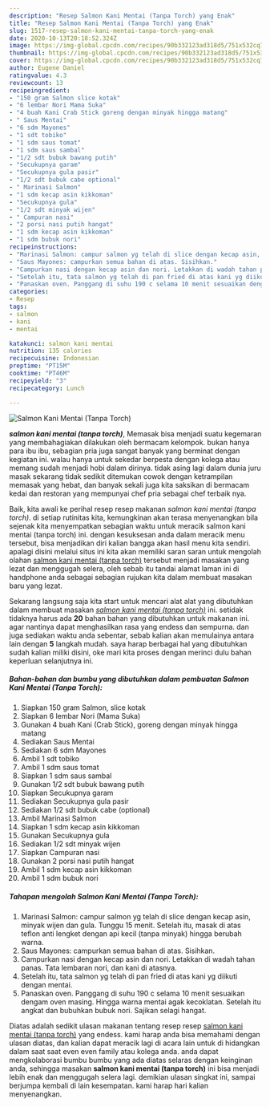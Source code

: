 ```yaml
---
description: "Resep Salmon Kani Mentai (Tanpa Torch) yang Enak"
title: "Resep Salmon Kani Mentai (Tanpa Torch) yang Enak"
slug: 1517-resep-salmon-kani-mentai-tanpa-torch-yang-enak
date: 2020-10-13T20:18:52.324Z
image: https://img-global.cpcdn.com/recipes/90b332123ad318d5/751x532cq70/salmon-kani-mentai-tanpa-torch-foto-resep-utama.jpg
thumbnail: https://img-global.cpcdn.com/recipes/90b332123ad318d5/751x532cq70/salmon-kani-mentai-tanpa-torch-foto-resep-utama.jpg
cover: https://img-global.cpcdn.com/recipes/90b332123ad318d5/751x532cq70/salmon-kani-mentai-tanpa-torch-foto-resep-utama.jpg
author: Eugene Daniel
ratingvalue: 4.3
reviewcount: 13
recipeingredient:
- "150 gram Salmon slice kotak"
- "6 lembar Nori Mama Suka"
- "4 buah Kani Crab Stick goreng dengan minyak hingga matang"
- " Saus Mentai"
- "6 sdm Mayones"
- "1 sdt tobiko"
- "1 sdm saus tomat"
- "1 sdm saus sambal"
- "1/2 sdt bubuk bawang putih"
- "Secukupnya garam"
- "Secukupnya gula pasir"
- "1/2 sdt bubuk cabe optional"
- " Marinasi Salmon"
- "1 sdm kecap asin kikkoman"
- "Secukupnya gula"
- "1/2 sdt minyak wijen"
- " Campuran nasi"
- "2 porsi nasi putih hangat"
- "1 sdm kecap asin kikkoman"
- "1 sdm bubuk nori"
recipeinstructions:
- "Marinasi Salmon: campur salmon yg telah di slice dengan kecap asin, minyak wijen dan gula. Tunggu 15 menit. Setelah itu, masak di atas teflon anti lengket dengan api kecil (tanpa minyak) hingga berubah warna."
- "Saus Mayones: campurkan semua bahan di atas. Sisihkan."
- "Campurkan nasi dengan kecap asin dan nori. Letakkan di wadah tahan panas. Tata lembaran nori, dan kani di atasnya."
- "Setelah itu, tata salmon yg telah di pan fried di atas kani yg diikuti dengan mentai."
- "Panaskan oven. Panggang di suhu 190 c selama 10 menit sesuaikan dengam oven masing. Hingga warna mentai agak kecoklatan. Setelah itu angkat dan bubuhkan bubuk nori. Sajikan selagi hangat."
categories:
- Resep
tags:
- salmon
- kani
- mentai

katakunci: salmon kani mentai 
nutrition: 135 calories
recipecuisine: Indonesian
preptime: "PT15M"
cooktime: "PT46M"
recipeyield: "3"
recipecategory: Lunch

---
```



![Salmon Kani Mentai (Tanpa Torch)](https://img-global.cpcdn.com/recipes/90b332123ad318d5/751x532cq70/salmon-kani-mentai-tanpa-torch-foto-resep-utama.jpg)

<b><i>salmon kani mentai (tanpa torch)</i></b>, Memasak bisa menjadi suatu kegemaran yang membahagiakan dilakukan oleh bermacam kelompok. bukan hanya para ibu ibu, sebagian pria juga sangat banyak yang berminat dengan kegiatan ini. walau hanya untuk sekedar berpesta dengan kolega atau memang sudah menjadi hobi dalam dirinya. tidak asing lagi dalam dunia juru masak sekarang tidak sedikit ditemukan cowok dengan ketrampilan memasak yang hebat, dan banyak sekali juga kita saksikan di bermacam kedai dan restoran yang mempunyai chef pria sebagai chef terbaik nya.



Baik, kita awali ke perihal resep resep makanan <i>salmon kani mentai (tanpa torch)</i>. di setiap rutinitas kita, kemungkinan akan terasa menyenangkan bila sejenak kita menyempatkan sebagian waktu untuk meracik salmon kani mentai (tanpa torch) ini. dengan kesuksesan anda dalam meracik menu tersebut, bisa menjadikan diri kalian bangga akan hasil menu kita sendiri. apalagi disini melalui situs ini kita akan memiliki saran saran untuk mengolah olahan <u>salmon kani mentai (tanpa torch)</u> tersebut menjadi masakan yang lezat dan menggugah selera, oleh sebab itu tandai alamat laman ini di handphone anda sebagai sebagian rujukan kita dalam membuat masakan baru yang lezat.


Sekarang langsung saja kita start untuk mencari alat alat yang dibutuhkan dalam membuat masakan <u><i>salmon kani mentai (tanpa torch)</i></u> ini. setidak tidaknya harus ada <b>20</b> bahan bahan yang dibutuhkan untuk makanan ini. agar nantinya dapat menghasilkan rasa yang endess dan sempurna. dan juga sediakan waktu anda sebentar, sebab kalian akan memulainya antara lain dengan <b>5</b> langkah mudah. saya harap berbagai hal yang dibutuhkan sudah kalian miliki disini, oke mari kita proses dengan merinci dulu bahan keperluan selanjutnya ini.

<!--inarticleads1-->

##### Bahan-bahan dan bumbu yang dibutuhkan dalam pembuatan Salmon Kani Mentai (Tanpa Torch):

1. Siapkan 150 gram Salmon, slice kotak
1. Siapkan 6 lembar Nori (Mama Suka)
1. Gunakan 4 buah Kani (Crab Stick), goreng dengan minyak hingga matang
1. Sediakan  Saus Mentai
1. Sediakan 6 sdm Mayones
1. Ambil 1 sdt tobiko
1. Ambil 1 sdm saus tomat
1. Siapkan 1 sdm saus sambal
1. Gunakan 1/2 sdt bubuk bawang putih
1. Siapkan Secukupnya garam
1. Sediakan Secukupnya gula pasir
1. Sediakan 1/2 sdt bubuk cabe (optional)
1. Ambil  Marinasi Salmon
1. Siapkan 1 sdm kecap asin kikkoman
1. Gunakan Secukupnya gula
1. Sediakan 1/2 sdt minyak wijen
1. Siapkan  Campuran nasi
1. Gunakan 2 porsi nasi putih hangat
1. Ambil 1 sdm kecap asin kikkoman
1. Ambil 1 sdm bubuk nori




<!--inarticleads2-->

##### Tahapan mengolah Salmon Kani Mentai (Tanpa Torch):

1. Marinasi Salmon: campur salmon yg telah di slice dengan kecap asin, minyak wijen dan gula. Tunggu 15 menit. Setelah itu, masak di atas teflon anti lengket dengan api kecil (tanpa minyak) hingga berubah warna.
1. Saus Mayones: campurkan semua bahan di atas. Sisihkan.
1. Campurkan nasi dengan kecap asin dan nori. Letakkan di wadah tahan panas. Tata lembaran nori, dan kani di atasnya.
1. Setelah itu, tata salmon yg telah di pan fried di atas kani yg diikuti dengan mentai.
1. Panaskan oven. Panggang di suhu 190 c selama 10 menit sesuaikan dengam oven masing. Hingga warna mentai agak kecoklatan. Setelah itu angkat dan bubuhkan bubuk nori. Sajikan selagi hangat.




Diatas adalah sedikit ulasan makanan tentang resep resep <u>salmon kani mentai (tanpa torch)</u> yang endess. kami harap anda bisa memahami dengan ulasan diatas, dan kalian dapat meracik lagi di acara lain untuk di hidangkan dalam saat saat even even family atau kolega anda. anda dapat mengkolaborasi bumbu bumbu yang ada diatas selaras dengan keinginan anda, sehingga masakan <b>salmon kani mentai (tanpa torch)</b> ini bisa menjadi lebih enak dan menggugah selera lagi. demikian ulasan singkat ini, sampai berjumpa kembali di lain kesempatan. kami harap hari kalian menyenangkan.
